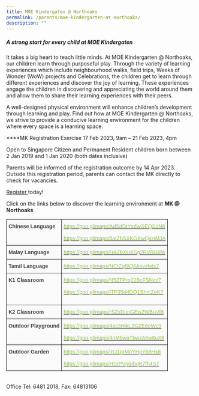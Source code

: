 ```yaml
---
title: MOE Kindergaten @ Northoaks
permalink: /parents/moe-kindergarten-at-northoaks/
description: ""
---
```

##### A strong start for every child at MOE Kindergaten

It takes a big heart to teach little minds. At MOE Kindergarten @ Northoaks, our children learn through purposeful play. Through the variety of learning experiences which include neighbourhood walks, field trips, Weeks of Wonder (WoW) projects and Celebrations, the children get to learn through different experiences and discover the joy of learning. These experiences engage the children in discovering and appreciating the world around them and allow them to share their learning experiences with their peers.
<br>

A well-designed physical environment will enhance children’s development through learning and play. Find out how at MOE Kindergarten @ Northoaks, we strive to provide a conducive learning environment for the children where every space is a learning space. 

****MK Registration Exercise 17 Feb 2023, 9am – 21 Feb 2023, 4pm

Open to Singapore Citizen and Permanent Resident children born between 2 Jan 2019 and 1 Jan 2020 (both dates inclusive) 

Parents will be informed of the registration outcome by 14 Apr 2023. Outside this registration period, parents can contact the MK directly to check for vacancies.

[Register ](https://go.gov.sg/mk-register ) today!




Click on the links below to discover the learning environment at **MK @ Northoaks**

<style type="text/css">
.tg  {border-collapse:collapse;border-spacing:0;}
.tg td{border-color:black;border-style:solid;border-width:1px;font-family:Arial, sans-serif;font-size:14px;
  overflow:hidden;padding:10px 5px;word-break:normal;}
.tg th{border-color:black;border-style:solid;border-width:1px;font-family:Arial, sans-serif;font-size:14px;
  font-weight:normal;overflow:hidden;padding:10px 5px;word-break:normal;}
.tg .tg-ihm3{background-color:#FAFAFA;color:#454545;font-weight:bold;text-align:left;vertical-align:top}
.tg .tg-69tb{background-color:#FAFAFA;color:#90C446;text-align:left;text-decoration:underline;vertical-align:top}
.tg .tg-15z8{background-color:#FAFAFA;color:#454545;text-align:left;vertical-align:top}
</style>
<table class="tg">
<thead>
  <tr>
    <th class="tg-15z8"><span style="font-weight:bold;font-style:inherit">Chinese Language</span></th>
    <th class="tg-69tb"><a href="https://goo.gl/maps/AdSdDtYxdwGEQS1N8"><span style="font-weight:inherit;font-style:inherit;text-decoration:none;color:#90C446">https://goo.gl/maps/AdSdDtYxdwGEQS1N8</span></a><br><br><a href="https://goo.gl/maps/6atZhSXKGKwQvHMJA"><span style="font-weight:inherit;font-style:inherit;text-decoration:none;color:#90C446">https://goo.gl/maps/6atZhSXKGKwQvHMJA</span></a><br></th>
  </tr>
</thead>
<tbody>
  <tr>
    <td class="tg-ihm3"><span style="font-weight:bold;font-style:inherit">Malay Language</span></td>
    <td class="tg-69tb"><a href="https://goo.gl/maps/HAZbXHXSg2RVBH6fA"><span style="font-weight:inherit;font-style:inherit;text-decoration:none;color:#90C446">https://goo.gl/maps/HAZbXHXSg2RVBH6fA</span></a><br></td>
  </tr>
  <tr>
    <td class="tg-ihm3"><span style="font-weight:bold;font-style:inherit">Tamil Language</span></td>
    <td class="tg-69tb"><a href="https://goo.gl/maps/NCtZqf9Q4Aovzbds7"><span style="font-weight:inherit;font-style:inherit;text-decoration:none;color:#90C446">https://goo.gl/maps/NCtZqf9Q4Aovzbds7</span></a><br></td>
  </tr>
  <tr>
    <td class="tg-ihm3"><span style="font-weight:bold;font-style:inherit">K1 Classroom</span></td>
    <td class="tg-69tb"><a href="https://goo.gl/maps/N52TPrq22BcFSNzz7"><span style="font-weight:inherit;font-style:inherit;text-decoration:none;color:#90C446">https://goo.gl/maps/N52TPrq22BcFSNzz7</span></a><br><br><a href="https://goo.gl/maps/fTP35d4DQ1ShmZeK7"><span style="font-weight:inherit;font-style:inherit;text-decoration:none;color:#90C446">https://goo.gl/maps/fTP35d4DQ1ShmZeK7</span></a><br><br></td>
  </tr>
  <tr>
    <td class="tg-ihm3"><span style="font-weight:bold;font-style:inherit">K2 Classroom</span></td>
    <td class="tg-69tb"><a href="https://goo.gl/maps/rSZxDunGEw2WBuVf8"><span style="font-weight:inherit;font-style:inherit;text-decoration:none;color:#90C446">https://goo.gl/maps/rSZxDunGEw2WBuVf8</span></a><br></td>
  </tr>
  <tr>
    <td class="tg-ihm3"><span style="font-weight:bold;font-style:inherit">Outdoor Playground</span></td>
    <td class="tg-69tb"><a href="https://goo.gl/maps/4as3HikL2GZE6eWc9"><span style="font-weight:normal;font-style:inherit;text-decoration:none;color:#90C446">https://goo.gl/maps/4as3HikL2GZE6eWc9</span></a><br><br><a href="https://goo.gl/maps/4nMbwaTbwzA5w8uX6"><span style="font-weight:inherit;font-style:inherit;text-decoration:none;color:#90C446">https://goo.gl/maps/4nMbwaTbwzA5w8uX6</span></a></td>
  </tr>
  <tr>
    <td class="tg-ihm3"><span style="font-weight:bold;font-style:inherit">Outdoor Garden</span></td>
    <td class="tg-69tb"><a href="https://goo.gl/maps/iRJ1prMnYHpYb8Hs6"><span style="font-weight:normal;font-style:inherit;text-decoration:none;color:#90C446">https://goo.gl/maps/iRJ1prMnYHpYb8Hs6</span></a><br><br><a href="https://goo.gl/maps/HSrPVp6rbqK7fh4S7"><span style="font-weight:inherit;font-style:inherit;text-decoration:none;color:#90C446">https://goo.gl/maps/HSrPVp6rbqK7fh4S7</span></a></td>
  </tr>
</tbody>
</table>
<br>
Office Tel: 6481 2018, Fax: 64813106